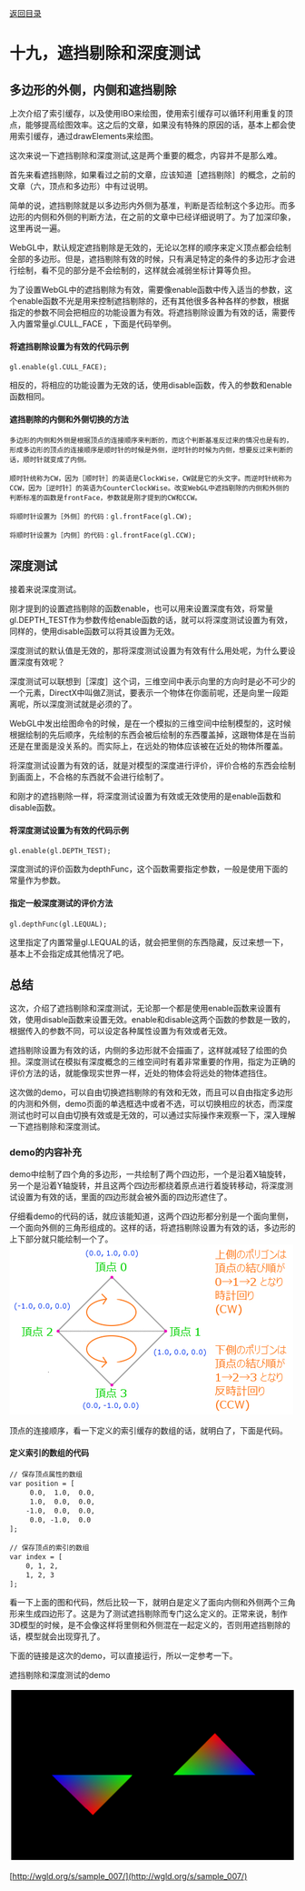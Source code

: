 [返回目录](../README.md) 

# 十九，遮挡剔除和深度测试

## 多边形的外侧，内侧和遮挡剔除
上次介绍了索引缓存，以及使用IBO来绘图，使用索引缓存可以循环利用重复的顶点，能够提高绘图效率。这之后的文章，如果没有特殊的原因的话，基本上都会使用索引缓存，通过drawElements来绘图。

这次来说一下遮挡剔除和深度测试,这是两个重要的概念，内容并不是那么难。

首先来看遮挡剔除，如果看过之前的文章，应该知道［遮挡剔除］的概念，之前的文章（六，顶点和多边形）中有过说明。

简单的说，遮挡剔除就是以多边形内外侧为基准，判断是否绘制这个多边形。而多边形的内侧和外侧的判断方法，在之前的文章中已经详细说明了。为了加深印象，这里再说一遍。

WebGL中，默认规定遮挡剔除是无效的，无论以怎样的顺序来定义顶点都会绘制全部的多边形。但是，遮挡剔除有效的时候，只有满足特定的条件的多边形才会进行绘制，看不见的部分是不会绘制的，这样就会减弱坐标计算等负担。

为了设置WebGL中的遮挡剔除为有效，需要像enable函数中传入适当的参数，这个enable函数不光是用来控制遮挡剔除的，还有其他很多各种各样的参数，根据指定的参数不同会把相应的功能设置为有效。将遮挡剔除设置为有效的话，需要传入内置常量gl.CULL_FACE ，下面是代码举例。

#### 将遮挡剔除设置为有效的代码示例
```
gl.enable(gl.CULL_FACE);
```
相反的，将相应的功能设置为无效的话，使用disable函数，传入的参数和enable函数相同。

#### 遮挡剔除的内侧和外侧切换的方法
```
多边形的内侧和外侧是根据顶点的连接顺序来判断的，而这个判断基准反过来的情况也是有的，形成多边形的顶点的连接顺序是顺时针的时候是外侧，逆时针的时候为内侧，想要反过来判断的话，顺时针就变成了内侧。

顺时针统称为CW，因为［顺时针］的英语是ClockWise，CW就是它的头文字。而逆时针统称为CCW，因为［逆时针］的英语为CounterClockWise。改变WebGL中遮挡剔除的内侧和外侧的判断标准的函数是frontFace，参数就是刚才提到的CW和CCW。

将顺时针设置为［外侧］的代码：gl.frontFace(gl.CW);

将顺时针设置为［内侧］的代码：gl.frontFace(gl.CCW);
```
## 深度测试
接着来说深度测试。

刚才提到的设置遮挡剔除的函数enable，也可以用来设置深度有效，将常量gl.DEPTH_TEST作为参数传给enable函数的话，就可以将深度测试设置为有效，同样的，使用disable函数可以将其设置为无效。

深度测试的默认值是无效的，那将深度测试设置为有效有什么用处呢，为什么要设置深度有效呢？

深度测试可以联想到［深度］这个词，三维空间中表示向里的方向时是必不可少的一个元素，DirectX中叫做Z测试，要表示一个物体在你面前呢，还是向里一段距离呢，所以深度测试就是必须的了。

WebGL中发出绘图命令的时候，是在一个模拟的三维空间中绘制模型的，这时候根据绘制的先后顺序，先绘制的东西会被后绘制的东西覆盖掉，这跟物体是在当前还是在里面是没关系的。而实际上，在远处的物体应该被在近处的物体所覆盖。

将深度测试设置为有效的话，就是对模型的深度进行评价，评价合格的东西会绘制到画面上，不合格的东西就不会进行绘制了。

和刚才的遮挡剔除一样，将深度测试设置为有效或无效使用的是enable函数和disable函数。
#### 将深度测试设置为有效的代码示例
```
gl.enable(gl.DEPTH_TEST);
```
深度测试的评价函数为depthFunc，这个函数需要指定参数，一般是使用下面的常量作为参数。
#### 指定一般深度测试的评价方法
```
gl.depthFunc(gl.LEQUAL);
```
这里指定了内置常量gl.LEQUAL的话，就会把里侧的东西隐藏，反过来想一下，基本上不会指定成其他情况了吧。

## 总结
这次，介绍了遮挡剔除和深度测试，无论那一个都是使用enable函数来设置有效，使用disable函数来设置无效。enable和disable这两个函数的参数是一致的，根据传入的参数不同，可以设定各种属性设置为有效或者无效。

遮挡剔除设置为有效的话，内侧的多边形就不会描画了，这样就减轻了绘图的负担。深度测试在模拟有深度概念的三维空间时有着非常重要的作用，指定为正确的评价方法的话，就能像现实世界一样，近处的物体会将远处的物体遮挡住。

这次做的demo，可以自由切换遮挡剔除的有效和无效，而且可以自由指定多边形的内测和外侧，demo页面的单选框选中或者不选，可以切换相应的状态，而深度测试也时可以自由切换有效或是无效的，可以通过实际操作来观察一下，深入理解一下遮挡剔除和深度测试。
### demo的内容补充
demo中绘制了四个角的多边形，一共绘制了两个四边形，一个是沿着X轴旋转，另一个是沿着Y轴旋转，并且这两个四边形都绕着原点进行着旋转移动，将深度测试设置为有效的话，里面的四边形就会被外面的四边形遮住了。

仔细看demo的代码的话，就应该能知道，这两个四边形都分别是一个面向里侧，一个面向外侧的三角形组成的。这样的话，将遮挡剔除设置为有效的话，多边形的上下部分就只能绘制一个了。
![Alt](./images/w019_02.jpg)

顶点的连接顺序，看一下定义的索引缓存的数组的话，就明白了，下面是代码。
#### 定义索引的数组的代码
```
// 保存顶点属性的数组
var position = [
     0.0,  1.0,  0.0,
     1.0,  0.0,  0.0,
    -1.0,  0.0,  0.0,
     0.0, -1.0,  0.0
];
 
// 保存顶点的索引的数组
var index = [
    0, 1, 2,
    1, 2, 3
];
```
看一下上面的图和代码，然后比较一下，就明白是定义了面向内侧和外侧两个三角形来生成四边形了。这是为了测试遮挡剔除而专门这么定义的。正常来说，制作3D模型的时候，是不会像这样将里侧和外侧混在一起定义的，否则用遮挡剔除的话，模型就会出现穿孔了。

下面的链接是这次的demo，可以直接运行，所以一定参考一下。

遮挡剔除和深度测试的demo

![Alt](./images/w019_01.jpg)

[http://wgld.org/s/sample_007/](http://wgld.org/s/sample_007/)